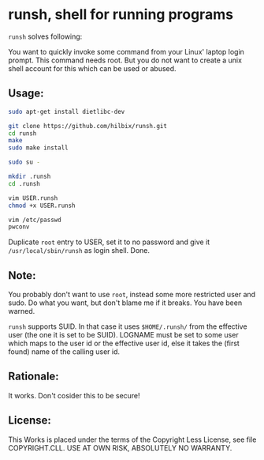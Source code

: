 runsh, shell for running programs
=================================

`runsh` solves following:

You want to quickly invoke some command from your Linux' laptop login prompt.  This command needs root.  But you do not want to create a unix shell account for this which can be used or abused.


Usage:
------

```bash
sudo apt-get install dietlibc-dev

git clone https://github.com/hilbix/runsh.git
cd runsh
make
sudo make install

sudo su -

mkdir .runsh
cd .runsh

vim USER.runsh
chmod +x USER.runsh

vim /etc/passwd
pwconv
```

Duplicate `root` entry to USER, set it to no password and give it `/usr/local/sbin/runsh` as login shell.  Done.


Note:
-----

You probably don't want to use `root`, instead some more restricted user and sudo.  Do what you want, but don't blame me if it breaks.  You have been warned.

`runsh` supports SUID.  In that case it uses `$HOME/.runsh/` from the effective user (the one it is set to be SUID).  LOGNAME must be set to some user which maps to the user id or the effective user id, else it takes the (first found) name of the calling user id.

Rationale:
----------

It works.  Don't cosider this to be secure!


License:
--------

This Works is placed under the terms of the Copyright Less License,
see file COPYRIGHT.CLL.  USE AT OWN RISK, ABSOLUTELY NO WARRANTY.

